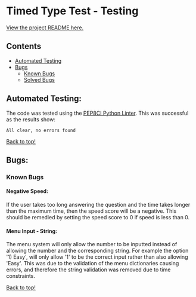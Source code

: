 # Timed Type Test - Testing
[View the project README here.](README.md)

## Contents
* [Automated Testing](#automated-testing)
* [Bugs](#bugs)
    * [Known Bugs](#known-bugs)
    * [Solved Bugs](#solved-bugs)

## Automated Testing:
The code was tested using the [PEP8CI Python Linter](https://pep8ci.herokuapp.com/).
This was successful as the results show:
```
All clear, no errors found
``` 

[Back to top!](#timed-type-test---testing)

## Bugs:
### Known Bugs
#### Negative Speed:
If the user takes too long answering the question and the time takes longer than the maximum time, then the speed score will be a negative. This should be remedied by setting the speed score to 0 if speed is less than 0.

#### Menu Input - String:
The menu system will only allow the number to be inputted instead of allowing the number and the corresponding string. For example the option '1) Easy', will only allow '1' to be the correct input rather than also allowing 'Easy'. This was due to the validation of the menu dictionaries causing errors, and therefore the string validation was removed due to time constraints.

[Back to top!](#timed-type-test---testing)